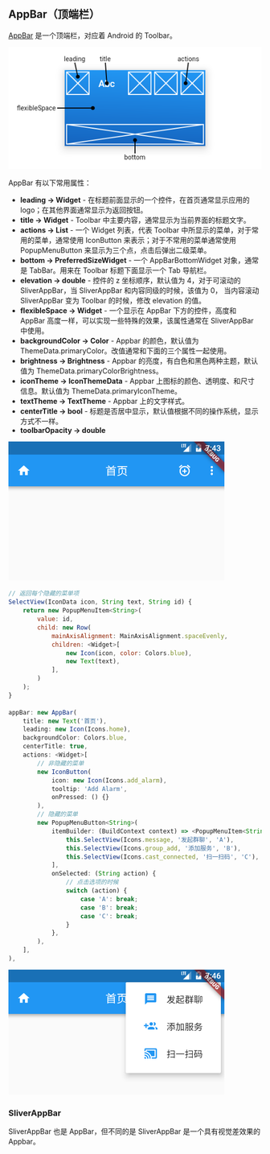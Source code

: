 
## AppBar（顶端栏）
[AppBar](https://docs.flutter.io/flutter/material/AppBar-class.html) 是一个顶端栏，对应着 Android 的 Toolbar。

![no-shadow](/../../image/20180629155102.png)

AppBar 有以下常用属性：
- **leading → Widget** - 在标题前面显示的一个控件，在首页通常显示应用的 logo；在其他界面通常显示为返回按钮。
- **title → Widget** -  Toolbar 中主要内容，通常显示为当前界面的标题文字。
- **actions → List<Widget>** - 一个 Widget 列表，代表 Toolbar 中所显示的菜单，对于常用的菜单，通常使用 IconButton 来表示；对于不常用的菜单通常使用 PopupMenuButton 来显示为三个点，点击后弹出二级菜单。
- **bottom → PreferredSizeWidget** - 一个 AppBarBottomWidget 对象，通常是 TabBar。用来在 Toolbar 标题下面显示一个 Tab 导航栏。
- **elevation → double** - 控件的 z 坐标顺序，默认值为 4，对于可滚动的 SliverAppBar，当 SliverAppBar 和内容同级的时候，该值为 0， 当内容滚动 SliverAppBar 变为 Toolbar 的时候，修改 elevation 的值。
- **flexibleSpace → Widget** - 一个显示在 AppBar 下方的控件，高度和 AppBar 高度一样，可以实现一些特殊的效果，该属性通常在 SliverAppBar 中使用。
- **backgroundColor → Color** - Appbar 的颜色，默认值为 ThemeData.primaryColor。改值通常和下面的三个属性一起使用。
- **brightness → Brightness** - Appbar 的亮度，有白色和黑色两种主题，默认值为 ThemeData.primaryColorBrightness。
- **iconTheme → IconThemeData** - Appbar 上图标的颜色、透明度、和尺寸信息。默认值为 ThemeData.primaryIconTheme。
- **textTheme → TextTheme** -  Appbar 上的文字样式。
- **centerTitle → bool** -  标题是否居中显示，默认值根据不同的操作系统，显示方式不一样。
- **toolbarOpacity → double**

![](/../../image/20180629154401.png)

```js
// 返回每个隐藏的菜单项
SelectView(IconData icon, String text, String id) {
    return new PopupMenuItem<String>(
        value: id,
        child: new Row(
            mainAxisAlignment: MainAxisAlignment.spaceEvenly,
            children: <Widget>[
                new Icon(icon, color: Colors.blue),
                new Text(text),
            ],
        )
    );
}

appBar: new AppBar(
    title: new Text('首页'),
    leading: new Icon(Icons.home),
    backgroundColor: Colors.blue,
    centerTitle: true,
    actions: <Widget>[
        // 非隐藏的菜单
        new IconButton(
            icon: new Icon(Icons.add_alarm),
            tooltip: 'Add Alarm',
            onPressed: () {}
        ),
        // 隐藏的菜单
        new PopupMenuButton<String>(
            itemBuilder: (BuildContext context) => <PopupMenuItem<String>>[
                this.SelectView(Icons.message, '发起群聊', 'A'),
                this.SelectView(Icons.group_add, '添加服务', 'B'),
                this.SelectView(Icons.cast_connected, '扫一扫码', 'C'),
            ],
            onSelected: (String action) {
                // 点击选项的时候
                switch (action) {
                    case 'A': break;
                    case 'B': break;
                    case 'C': break;
                }
            },
        ),
    ],
),
```

![](/../../image/20180629154709.png)

### SliverAppBar
SliverAppBar 也是 AppBar，但不同的是 SliverAppBar 是一个具有视觉差效果的 Appbar。


